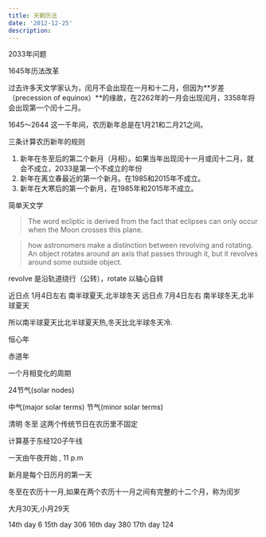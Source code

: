 ```yaml
---
title: 天朝历法
date: '2012-12-25'
description:
---
```


2033年问题

1645年历法改革

过去许多天文学家认为，闰月不会出现在一月和十二月，但因为**岁差（precession of equinox）**的缘故，在2262年的一月会出现闰月，3358年将会出现第一个闰十二月。

1645～2644 这一千年间，农历新年总是在1月21和二月21之间。

三条计算农历新年的规则

1. 新年在冬至后的第二个新月（月相）。如果当年出现闰十一月或闰十二月，就会不成立，2033是第一个不成立的年份
2. 新年在离立春最近的第一个新月。在1985和2015年不成立。
3. 新年在大寒后的第一个新月，在1985年和2015年不成立。


简单天文学

> The word ecliptic is derived from the fact that eclipses can only occur when the Moon crosses this plane.

> how astronomers make a distinction between revolving and rotating. An object rotates around an axis that passes through it, but it revolves around some outside object.

revolve 是沿轨道绕行（公转），rotate 以轴心自转

近日点 1月4日左右 南半球夏天,北半球冬天
远日点 7月4日左右 南半球冬天,北半球夏天

所以南半球夏天比北半球夏天热,冬天比北半球冬天冷.

恒心年

赤道年

一个月相变化的周期


24节气(solar nodes)

中气(major solar terms) 节气(minor solar terms)

清明 冬至 这两个传统节日在农历里不固定


计算基于东经120子午线

一天由午夜开始 , 11 p.m 

新月是每个日历月的第一天

冬至在农历十一月,如果在两个农历十一月之间有完整的十二个月，称为闰岁


大月30天,小月29天

14th day 6
15th day 306
16th day 380
17th day 124

